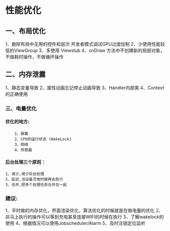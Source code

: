 # 性能优化

## 一、布局优化

1、删除布局中无用的控件和层次    开发者模式调试GPU过度绘制
2、少使用性能较低的ViewGroup
3、多使用<include> <merge> Viewstub
4、onDraw 方法中不创建新的局部对象，不做耗时操作，不做循环操作


## 二、内存泄露
1、静态变量导致
2、属性动画忘记停止动画导致
3、Handler内部类
4、Context的正确使用

### 三、电量优化

#### 优化的地方:
        1、屏幕
		2、CPU的运行状态 (WakeLock)
		3、网络
		4、传感器

#### 后台处理三个原则：
	1、减少,减少后台处理
	2、延迟,当设备充电时候再去执行
	3、合并,把多个处理任务合并在一起

### 建议:
1、平时做的内存优化，界面渲染优化，算法优化的时候就是在做电量的优化
2、非马上执行的操作可以等到充电甚至连接WIFI的时候在执行
3、了解wakelock的使用
4、根据情况可以使用Jobscheduler/Alarm
5、及时注销定位监听

